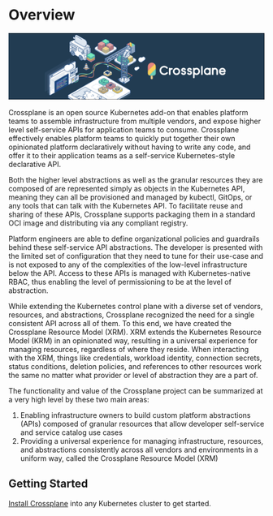 # Overview

![Crossplane](media/banner.png)

Crossplane is an open source Kubernetes add-on that enables platform teams to
assemble infrastructure from multiple vendors, and expose higher level
self-service APIs for application teams to consume. Crossplane effectively
enables platform teams to quickly put together their own opinionated platform
declaratively without having to write any code, and offer it to their
application teams as a self-service Kubernetes-style declarative API.

Both the higher level abstractions as well as the granular resources they are
composed of are represented simply as objects in the Kubernetes API, meaning
they can all be provisioned and managed by kubectl, GitOps, or any tools that
can talk with the Kubernetes API. To facilitate reuse and sharing of these APIs,
Crossplane supports packaging them in a standard OCI image and distributing via
any compliant registry.

Platform engineers are able to define organizational policies and guardrails
behind these self-service API abstractions. The developer is presented with the
limited set of configuration that they need to tune for their use-case and is
not exposed to any of the complexities of the low-level infrastructure below the
API. Access to these APIs is managed with Kubernetes-native RBAC, thus enabling
the level of permissioning to be at the level of abstraction.

While extending the Kubernetes control plane with a diverse set of vendors,
resources, and abstractions, Crossplane recognized the need for a single
consistent API across all of them. To this end, we have created the Crossplane
Resource Model (XRM). XRM extends the Kubernetes Resource Model (KRM) in an
opinionated way, resulting in a universal experience for managing resources,
regardless of where they reside. When interacting with the XRM, things like
credentials, workload identity, connection secrets, status conditions, deletion
policies, and references to other resources work the same no matter what
provider or level of abstraction they are a part of.

The functionality and value of the Crossplane project can be summarized at a
very high level by these two main areas:

1. Enabling infrastructure owners to build custom platform abstractions (APIs)
   composed of granular resources that allow developer self-service and service
   catalog use cases
2. Providing a universal experience for managing infrastructure, resources, and
   abstractions consistently across all vendors and environments in a uniform
   way, called the Crossplane Resource Model (XRM)

## Getting Started

[Install Crossplane] into any Kubernetes cluster to get started.

<!-- Named Links -->

[Install Crossplane]: getting-started/install-configure.md
